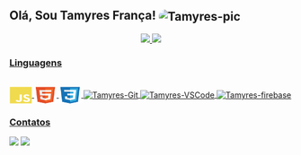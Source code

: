 <h2> Olá, Sou Tamyres França!   <img align="center" alt="Tamyres-pic" height="80" style="border-radius:50px;" src="https://i.picasion.com/pic92/be942c646809813f577ea085a08f4f46.gif"></h2> 

 
 <div align="center">
  <a href="https://github.com/tamyresfmelo">
  <img height="130em" src="https://github-readme-stats.vercel.app/api?username=tamyresfmelo&show_icons=true&theme=cobalt&include_all_commits=true&count_private=true"/> 
  <img height="130em" src="https://github-readme-stats.vercel.app/api/top-langs/?username=Tamyresfmelo&layout=compact&langs_count=7&theme=cobalt"/>
</div>

<h3> Linguagens </h3>

<div style="display: inline_block"><br>
  <img align="center" alt="Tamyres-Js" height="30" width="40" src="https://raw.githubusercontent.com/devicons/devicon/master/icons/javascript/javascript-plain.svg">  
  <img align="center" alt="Tamyres-HTML" height="30" width="40" src="https://raw.githubusercontent.com/devicons/devicon/master/icons/html5/html5-original.svg">
  <img align="center" alt="Tamyres-CSS" height="30" width="40" src="https://raw.githubusercontent.com/devicons/devicon/master/icons/css3/css3-original.svg"> 
 <img align="center" alt="Tamyres-Git" height="30" width="40" src="https://cdn.jsdelivr.net/gh/devicons/devicon/icons/git/git-original.svg">
 <img align="center" alt="Tamyres-VSCode" height="30" width="40" src="https://cdn.jsdelivr.net/gh/devicons/devicon/icons/vscode/vscode-original.svg">
 <img align="center" alt="Tamyres-firebase" height="30" width="40" src="https://cdn.jsdelivr.net/gh/devicons/devicon/icons/firebase/firebase-plain-wordmark.svg" />
</div>

<h3> Contatos </h3>

<div>
  <a href = "mailto:tamyresfmelo@gmail.com"><img src="https://img.shields.io/badge/Gmail-D14836?style=for-the-badge&logo=gmail&logoColor=white" target="_blank"></a>
  <a href="https://www.linkedin.com/in/tamyres-fran%C3%A7a-34ab93186/" target="_blank"><img src="https://img.shields.io/badge/-LinkedIn-%230077B5?style=for-the-badge&logo=linkedin&logoColor=white" target="_blank"></a> 
    
</div>
